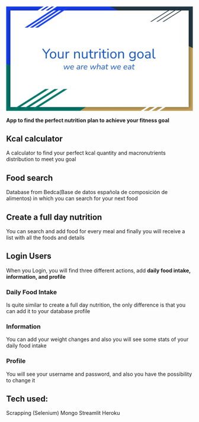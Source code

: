 ![portada](https://github.com/Albertoplm/Your_nutrition_goal/blob/main/images/Portada.JPG)


**App to find the perfect nutrition plan to achieve your fitness goal**

## Kcal calculator

A calculator to find your perfect kcal quantity and macronutrients distribution to meet you goal 

## Food search

Database from Bedca(Base de datos española de composición de alimentos) in which you can search for your next food

## Create a full day nutrition

You can search and add food for every meal and finally you will receive a list with all the foods and details

## Login Users

When you Login, you will find three different actions, add **daily food intake, information, and profile**

### Daily Food Intake

Is quite similar to create a full day nutrition, the only difference is that you can add it to your database profile

### Information

You can add your weight changes and also you will see some stats of your daily food intake

### Profile

You will see your username and password, and also you have the possibility to change it

## Tech used:

Scrapping (Selenium)
Mongo
Streamlit
Heroku